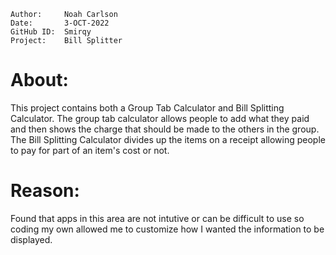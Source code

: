 ```
Author:     Noah Carlson
Date:       3-OCT-2022
GitHub ID:  Smirqy
Project:    Bill Splitter
```
# About:
This project contains both a Group Tab Calculator and Bill Splitting Calculator. The group tab calculator allows people to add what they paid and then shows the charge that should be made to the others in the group. The Bill Splitting Calculator divides up the items on a receipt allowing people to pay for part of an item's cost or not.

# Reason:
Found that apps in this area are not intutive or can be difficult to use so coding my own allowed me to customize how I wanted the information to be displayed.

